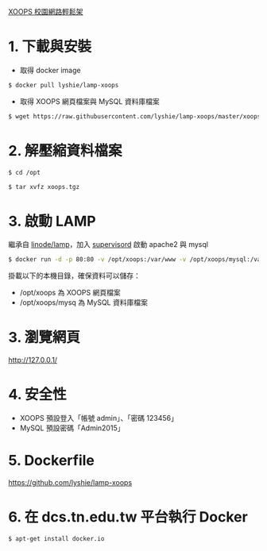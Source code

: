 [XOOPS 校園網路輕鬆架](http://campus-xoops.tn.edu.tw/)

# 1. 下載與安裝
  - 取得 docker image
```bash
$ docker pull lyshie/lamp-xoops
```
  - 取得 XOOPS 網頁檔案與 MySQL 資料庫檔案
```bash
$ wget https://raw.githubusercontent.com/lyshie/lamp-xoops/master/xoops.tgz
```

# 2. 解壓縮資料檔案
```bash
$ cd /opt
```
```bash
$ tar xvfz xoops.tgz
```

# 3. 啟動 LAMP
繼承自 [linode/lamp](https://hub.docker.com/r/linode/lamp/)，加入 [supervisord](http://supervisord.org/) 啟動 apache2 與 mysql
```bash
$ docker run -d -p 80:80 -v /opt/xoops:/var/www -v /opt/xoops/mysql:/var/lib/mysql lyshie/lamp-xoops:latest
```
掛載以下的本機目錄，確保資料可以儲存：
  - /opt/xoops 為 XOOPS 網頁檔案
  - /opt/xoops/mysq 為 MySQL 資料庫檔案

# 3. 瀏覽網頁
http://127.0.0.1/

# 4. 安全性
  - XOOPS 預設登入「帳號 admin」、「密碼 123456」
  - MySQL 預設密碼「Admin2015」

# 5. Dockerfile
https://github.com/lyshie/lamp-xoops

# 6. 在 dcs.tn.edu.tw 平台執行 Docker 
```bash
$ apt-get install docker.io
```

